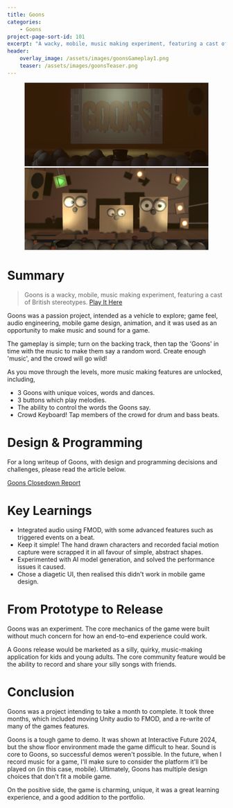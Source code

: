 ```yaml
---
title: Goons
categories:
    - Goons
project-page-sort-id: 101
excerpt: "A wacky, mobile, music making experiment, featuring a cast of British stereotypes. <i>Playable on Itch.io!</i>"
header:
    overlay_image: /assets/images/goonsGameplay1.png
    teaser: /assets/images/goonsTeaser.png
---
```


<figure class="half">
    <a href="/assets/images/goonsTitle.png"><img src="/assets/images/goonsTitle.png"></a>
    <a href="/assets/images/goonsGameplay1.png"><img src="/assets/images/goonsGameplay1.png"></a>
</figure>

# Summary
> Goons is a wacky, mobile, music making experiment, featuring a cast of British stereotypes. 
[Play It Here](https://admiralegg.itch.io/goons)

Goons was a passion project, intended as a vehicle to explore; game feel, audio engineering, mobile game design, animation, and it was used as an opportunity to make music and sound for a game.

The gameplay is simple; turn on the backing track, then tap the 'Goons' in time with the music to make them say a random word. Create enough 'music', and the crowd will go wild! 

As you move through the levels, more music making features are unlocked, including,
- 3 Goons with unique voices, words and dances.
- 3 buttons which play melodies.
- The ability to control the words the Goons say.
- Crowd Keyboard! Tap members of the crowd for drum and bass beats.

# Design & Programming
For a long writeup of Goons, with design and programming decisions and challenges, please read the article below.

[Goons Closedown Report](https://admiralegg.github.io/goons/Goons-ClosedownReport)

# Key Learnings
- Integrated audio using FMOD, with some advanced features such as triggered events on a beat.
- Keep it simple! The hand drawn characters and recorded facial motion capture were scrapped it in all favour of simple, abstract shapes.
- Experimented with AI model generation, and solved the performance issues it caused.
- Chose a diagetic UI, then realised this didn't work in mobile game design.

# From Prototype to Release
Goons was an experiment. The core mechanics of the game were built without much concern for how an end-to-end experience could work.

A Goons release would be marketed as a silly, quirky, music-making application for kids and young adults. The core community feature would be the ability to record and share your silly songs with friends.

# Conclusion
Goons was a project intending to take a month to complete. It took three months, which included moving Unity audio to FMOD, and a re-write of many of the games features.

Goons is a tough game to demo. It was shown at Interactive Future 2024, but the show floor environment made the game difficult to hear. Sound is core to Goons, so successful demos weren't possible. In the future, when I record music for a game, I'll make sure to consider the platform it'll be played on (in this case, mobile). Ultimately, Goons has multiple design choices that don't fit a mobile game.

On the positive side, the game is charming, unique, it was a great learning experience, and a good addition to the portfolio.